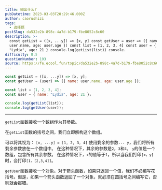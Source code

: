 ```yaml
---
title: 输出什么?
pubDatetime: 2023-03-03T20:29:46.000Z
author: caorushizi
tags:
  - 选择题
postSlug: da532e2b-898c-4a7d-b179-fbe8052c8c60
description: >-
  const getList = ([x, ...y]) => [x, y] const getUser = user => ({ name:
  user.name, age: user.age }) const list = [1, 2, 3, 4] const user = { name:
  "Lydia", age: 21 } console.log(getList(list)) console.
difficulty: 0.5
questionNumber: 103
source: https://fe.ecool.fun/topic/da532e2b-898c-4a7d-b179-fbe8052c8c60
---
```


```javascript
const getList = ([x, ...y]) => [x, y];
const getUser = (user) => ({ name: user.name, age: user.age });

const list = [1, 2, 3, 4];
const user = { name: "Lydia", age: 21 };

console.log(getList(list));
console.log(getUser(user));
```

---

`getList`函数接收一个数组作为其参数。

在`getList`函数的括号之间，我们立即解构这个数组。

可以将其视为：
`[x, ...y] = [1, 2, 3, 4]`
使用剩余的参数`... y`，我们将所有剩余参数放在一个数组中。 在这种情况下，其余的参数是`2`，`3`和`4`。 `y`的值是一个数组，包含所有其余参数。 在这种情况下，`x`的值等于`1`，所以当我们打印`[x，y]`时，会打印`[1，[2,3,4]]`。

`getUser`函数接收一个对象。对于箭头函数，如果只返回一个值，我们不必编写花括号。但是，如果一个箭头函数返回了一个对象，就必须在圆括号之间编写它，否则就会报错。
